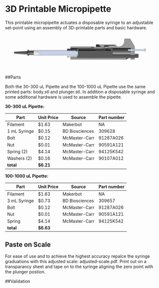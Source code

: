 3D Printable Micropipette
=========================

This printable micropipette actuates a disposable syringe to an adjustable set-point using an assembly of 3D-printable parts and basic hardware.

<img src="images/CAD-renderings/gifs/gif-side-cross1.gif" alt="image" style="width: 500px;"/>

##Parts

Both the 30-300 uL Pipette and the 100-1000 uL Pipette use the same printed parts: body.stl and plunger.stl. In addition a disposable syringe and some additional hardware is used to assemble the pipette.

**30-300 uL Pipette:**

| Part         | Unit Price | Source         | Part number |
|--------------|------------|----------------|-------------|
| Filament     | $1.63      | Makerbot       | NA          |
| 1 mL Syringe | $0.15      | BD Biosciences | 309628      |
| Bolt         | $0.12      | McMaster-Carr  | 91287A026   |
| Nut          | $0.01      | McMaster-Carr  | 90591A121   |
| Spring (2)   | $4.14      | McMaster-Carr  | 94125K542   |
| Washers (2)  | $0.16      | McMaster-Carr  | 90107A012   |
| **total**    | **$6.21**  |                |             |

**100-1000 uL Pipette:**

| Part         | Unit Price | Source         | Part number |
|--------------|------------|----------------|-------------|
| Filament     | $1.63      | Makerbot       | NA          |
| 3 mL Syringe | $0.73      | BD Biosciences | 309657      |
| Bolt         | $0.12      | McMaster-Carr  | 91287A026   |
| Nut          | $0.01      | McMaster-Carr  | 90591A121   |
| Spring       | $4.14      | McMaster-Carr  | 94125K542   |
| **total**    | **$6.63**  |                |             |

## Paste on Scale

For ease of use and to achieve the highest accuracy repalce the syringe graduations with this adjusted scale: adjusted-scale.pdf. Print out on a transparancy sheet and tape on to the syringe aligning the zero point with the plunger postion.

##Validation


